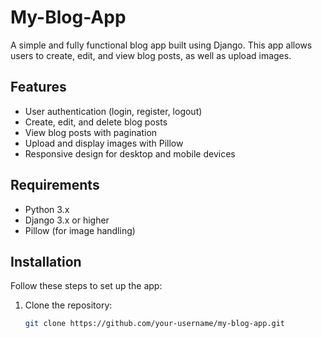 # My-Blog-App

A simple and fully functional blog app built using Django. This app allows users to create, edit, and view blog posts, as well as upload images.

## Features

- User authentication (login, register, logout)
- Create, edit, and delete blog posts
- View blog posts with pagination
- Upload and display images with Pillow
- Responsive design for desktop and mobile devices

## Requirements

- Python 3.x
- Django 3.x or higher
- Pillow (for image handling)

## Installation

Follow these steps to set up the app:

1. Clone the repository:

   ```bash
   git clone https://github.com/your-username/my-blog-app.git

